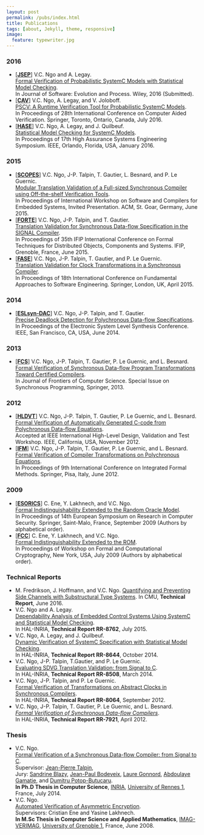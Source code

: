 ```yaml
---
layout: post
permalink: /pubs/index.html
title: Publications
tags: [about, Jekyll, theme, responsive]
image:
  feature: typewriter.jpg
---
```


### 2016
- [[**JSEP**](http://channgo2203.github.io/pdfs/jsep16.pdf)] V.C. Ngo and A. Legay.   
[Formal Verification of Probabilistic SystemC Models with Statistical Model Checking](http://channgo2203.github.io/pdfs/jsep16.pdf).  
In Journal of Software: Evolution and Process. Wiley, 2016 (Submitted).
- [[**CAV**](http://channgo2203.github.io/pdfs/cav16.pdf)] V.C. Ngo, A. Legay, and V. Joloboff.  
[PSCV: A Runtime Verification Tool for Probabilistic SystemC Models](http://channgo2203.github.io/pdfs/cav16.pdf).  
In Proceedings of 28th International Conference on Computer Aided Verification. Springer, Toronto, Ontario, Canada, July 2016.
- [[**HASE**](http://channgo2203.github.io/pdfs/hase16.pdf)] V.C. Ngo, A. Legay, and J. Quilbeuf.  
[Statistical Model Checking for SystemC Models](http://channgo2203.github.io/pdfs/hase16.pdf).  
In Proceedings of 17th High Assurance Systems Engineering Symposium. IEEE, Orlando, Florida, USA, January 2016.

### 2015
- [[**SCOPES**](http://channgo2203.github.io/pdfs/scopes15.pdf)] V.C. Ngo, J-P. Talpin, T. Gautier, L. Besnard, and P. Le Guernic.  
[Modular Translation Validation of a Full-sized Synchronous Compiler using Off-the-shelf Verification Tools](http://channgo2203.github.io/pdfs/scopes15.pdf).  
In Proceedings of International Workshop on Software and Compilers for Embedded Systems, Invited Presentation. ACM, St. Goar, Germany, June 2015.
- [[**FORTE**](http://channgo2203.github.io/pdfs/forte15.pdf)] V.C. Ngo, J-P. Talpin, and T. Gautier.  
[Translation Validation for Synchronous Data-flow Specification in the SIGNAL Compiler](http://channgo2203.github.io/pdfs/forte15.pdf).  
In Proceedings of 35th IFIP International Conference on Formal Techniques for Distributed Objects, Components and Systems. IFIP, Grenoble, France, June 2015.
- [[**FASE**](http://channgo2203.github.io/pdfs/fase15.pdf)] V.C. Ngo, J-P. Talpin, T. Gautier, and P. Le Guernic.  
[Translation Validation for Clock Transformations in a Synchronous Compiler](http://channgo2203.github.io/pdfs/fase15.pdf).  
In Proceedings of 18th International Conference on Fundamental Approaches to Software Engineering. Springer, London, UK, April 2015.

### 2014
- [[**ESLsyn-DAC**](http://channgo2203.github.io/pdfs/eslsyn14.pdf)] V.C. Ngo, J-P. Talpin, and T. Gautier.  
[Precise Deadlock Detection for Polychronous Data-flow Specifications](http://channgo2203.github.io/pdfs/eslsyn14.pdf).  
In Proceedings of the Electronic System Level Synthesis Conference. IEEE, San Francisco, CA, USA, June 2014.

### 2013
- [[**FCS**](http://channgo2203.github.io/pdfs/fcs13.pdf)] V.C. Ngo, J-P. Talpin, T. Gautier, P. Le Guernic, and L. Besnard.  
[Formal Verification of Synchronous Data-flow Program Transformations Toward Certified Compilers](http://channgo2203.github.io/pdfs/fcs13.pdf).  
In Journal of Frontiers of Computer Science. Special Issue on Synchronous Programming, Springer, 2013.

### 2012
- [[**HLDVT**](http://channgo2203.github.io/pdfs/hldvt12.pdf)] V.C. Ngo, J-P. Talpin, T. Gautier, P. Le Guernic, and L. Besnard.  
[Formal Verification of Automatically Generated C-code from Polychronous Data-flow Equations](http://channgo2203.github.io/pdfs/hldvt12.pdf).  
Accepted at IEEE International High-Level Design, Validation and Test Workshop. IEEE, California, USA, November 2012.
- [[**IFM**](http://channgo2203.github.io/pdfs/ifm12.pdf)] V.C. Ngo, J-P. Talpin, T. Gautier, P. Le Guernic,  and L. Besnard.  
[Formal Verification of Compiler Transformations on Polychronous Equations](http://channgo2203.github.io/pdfs/ifm12.pdf).  
In Proceedings of 9th International Conference on Integrated Formal Methods. Springer, Pisa, Italy, June 2012. 

### 2009
- [[**ESORICS**](http://channgo2203.github.io/pdfs/esorics09.pdf)] C. Ene, Y. Lakhnech, and V.C. Ngo.  
[Formal Indistinguishability Extended to the Random Oracle Model](http://channgo2203.github.io/pdfs/esorics09.pdf).  
In Proceedings of 14th European Symposium on Research in Computer Security. Springer, Saint-Malo, France, September 2009 (Authors by alphabetical order).
- [[**FCC**](http://channgo2203.github.io/pdfs/fcc09.pdf)] C. Ene, Y. Lakhnech, and V.C. Ngo.  
[Formal Indistinguishability Extended to the ROM](http://channgo2203.github.io/pdfs/fcc09.pdf).  
In Proceedings of Workshop on Formal and Computational Cryptography, New York, USA, July 2009 (Authors by alphabetical order).

### Technical Reports
- M. Fredrikson, J. Hoffmann, and V.C. Ngo.
[Quantifying and Preventing Side Channels with Substructural Type Systems](http://channgo2203.github.io/pdfs/cmutr01.pdf).
In CMU, **Technical Report**, June 2016.
- V.C. Ngo and A. Legay.  
[Dependability Analysis of Embedded Control Systems Using SystemC and Statistical Model Checking](https://hal.archives-ouvertes.fr/hal-01180996).  
In HAL-INRIA, **Technical Report RR-8762**, July 2015.
- V.C. Ngo, A. Legay, and J. Quilbeuf.  
[Dynamic Verification of SystemC Specification with Statistical Model Checking](https://hal.inria.fr/hal-01089742).  
In HAL-INRIA, **Technical Report RR-8644**, October 2014.
- V.C. Ngo, J-P. Talpin, T.Gautier, and P. Le Guernic.  
[Evaluating SDVG Translation Validation: from Signal to C](http://hal.inria.fr/hal-00962430).  
In HAL-INRIA, **Technical Report RR-8508**, March 2014.
- V.C. Ngo, J-P. Talpin, and P. Le Guernic.  
[Formal Verification of Transformations on Abstract Clocks in Synchronous Compilers](http://hal.inria.fr/hal-00730926).  
In HAL-INRIA, **Technical Report RR-8064**, September 2012.
- V.C. Ngo, J-P. Talpin, T. Gautier, P. Le Guernic, and L. Besnard.  
[_Formal Verification of Synchronous Data-flow Compilers_](http://hal.inria.fr/hal-00685633).  
In HAL-INRIA, **Technical Report RR-7921**, April 2012.

### Thesis
- V.C. Ngo.  
[Formal Verification of a Synchronous Data-flow Compiler: from Signal to C](https://ecm.univ-rennes1.fr/nuxeo/site/esupversions/e10492b5-206a-42fa-b643-e752dac5a750).  
Supervisor: [Jean-Pierre Talpin](http://www.irisa.fr/prive/talpin/),  
Jury: [Sandrine Blazy](http://www.irisa.fr/celtique/blazy/), [Jean-Paul Bodeveix](https://www.irit.fr/~Jean-Paul.Bodeveix/), [Laure Gonnord](http://laure.gonnord.org/pro/), [Abdoulaye Gamatie](http://www.lirmm.fr/~gamatie/), and [Dumitru Potop-Butucaru](https://who.rocq.inria.fr/Dumitru.Potop_Butucaru/).  
**In Ph.D Thesis in Computer Science**, [INRIA](http://www.inria.fr/en/), [University of Rennes 1](https://www.univ-rennes1.fr/english/), France, July 2014.
- V.C. Ngo.  
[Automated Verification of Asymmetric Encryption](http://channgo2203.github.io/pdfs/ujf.pdf).  
Supervisors: Cristian Ene and Yasine Lakhnech.  
**In M.Sc Thesis in Computer Science and Applied Mathematics**, [IMAG-VERIMAG](http://www-verimag.imag.fr), [University of Grenoble 1](https://www.ujf-grenoble.fr/?language=en), France, June 2008.
